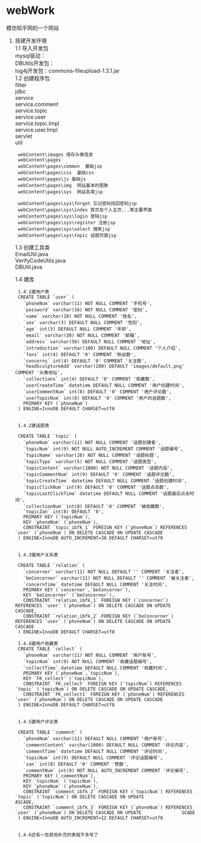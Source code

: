 # webWork
模仿知乎网的一个网站  
1. 搭建开发环境   
	1.1 导入开发包  
		mysql驱动：  
		DBUtils开发包：  
		log4j开发包：commons-fileupload-1.3.1.jar  
	1.2 创建程序包  
	 	filter   
		jdbc    
		service  
		service.comment  
		service.topic  
		service.user  
		service.topic.Impl  
		service.user.Impl  
		servlet  
		util  
  
		webContent\images 保存头像信息  
		webContent\pages  
		webContent\pages\common  基础jsp  
		webContent\pages\css  基础css  
		webContent\pages\js 基础js  
		webContent\pages\img  网站基本的图象  
		webContent\pages\sys  网站各类jsp  
  
		webContent\pages\sys\forget 忘记密码找回密码jsp  
		webContent\pages\sys\index 首页及个人主页...等主要界面  
		webContent\pages\sys\login 登陆jsp  
		webContent\pages\sys\register 注册jsp  
		webContent\pages\sys\select 搜索jsp  
		webContent\pages\sys\topic 话题页面jsp  
		
	1.3 创建工具类  
		EmailUtil.java  
		VerifyCodeUtils.java  
		DBUtil.java  
		 
	1.4 建库  
		  
		1.4.1建用户表  
		CREATE TABLE `user` (  
		  `phoneNum` varchar(11) NOT NULL COMMENT '手机号',  
		  `password` varchar(16) NOT NULL COMMENT '密码',  
		  `name` varchar(10) NOT NULL COMMENT '姓名',  
		  `sex` varchar(3) DEFAULT NULL COMMENT '性别',  
		  `age` int(3) DEFAULT NULL COMMENT '年龄',  
		  `email` varchar(30) NOT NULL COMMENT '邮箱',  
		  `address` varchar(50) DEFAULT NULL COMMENT '地址',  
		  `introduction` varchar(100) DEFAULT NULL COMMENT '个人介绍',  
		  `fans` int(4) DEFAULT '0' COMMENT '粉丝数',   
		  `concerns` int(4) DEFAULT '0' COMMENT '关注数',  
		  `headSculptureAdd` varchar(200) DEFAULT 'images/default.png' COMMENT '头像地址',  
		  `collections` int(4) DEFAULT '0' COMMENT '收藏数',  
		  `userCreateTime` datetime DEFAULT NULL COMMENT '用户创建时间',  
		  `userCommentNum` int(8) DEFAULT '0' COMMENT '用户评论数',  
		  `userTopicNum` int(8) DEFAULT '0' COMMENT '用户的话题数',  
		  PRIMARY KEY (`phoneNum`)  
		) ENGINE=InnoDB DEFAULT CHARSET=utf8  
		
		
		1.4.2建话题表  

		CREATE TABLE `topic` (  
		  `phoneNum` varchar(11) NOT NULL COMMENT '话题创建者',  
		  `topicNum` int(9) NOT NULL AUTO_INCREMENT COMMENT '话题编号',  
		  `topicName` varchar(20) NOT NULL COMMENT '话题标题',  
		  `topicType` varchar(5) NOT NULL COMMENT '话题类型',  
		  `topicContent` varchar(1000) NOT NULL COMMENT '话题内容',  
		  `topicCommentNum` int(9) DEFAULT '0' COMMENT '话题评论数',  
		  `topicCreateTime` datetime DEFAULT NULL COMMENT '话题创建时间',  
		  `topicClickNum` int(9) DEFAULT '0' COMMENT '话题点击数',  
		  `topicLastClickTime` datetime DEFAULT NULL COMMENT '话题最后点击时间',  
		  `collectionNum` int(8) DEFAULT '0' COMMENT '被收藏数',  
		  `topicZan` int(8) DEFAULT '0',  
		  PRIMARY KEY (`topicNum`),  
		  KEY `phoneNum` (`phoneNum`),  
		  CONSTRAINT `topic_ibfk_1` FOREIGN KEY (`phoneNum`) REFERENCES `user` (`phoneNum`) ON DELETE CASCADE ON UPDATE CASCADE 
		) ENGINE=InnoDB AUTO_INCREMENT=38 DEFAULT CHARSET=utf8    

 
		1.4.3建用户关系表  

		CREATE TABLE `relation` (  
		  `concerner` varchar(11) NOT NULL DEFAULT '' COMMENT '关注者',  
		  `beConcerner` varchar(11) NOT NULL DEFAULT '' COMMENT '被关注者',  
		  `concernTime` datetime DEFAULT NULL COMMENT '关注时间',  
		  PRIMARY KEY (`concerner`,`beConcerner`),  
		  KEY `beConcerner` (`beConcerner`),  
		  CONSTRAINT `relation_ibfk_1` FOREIGN KEY (`concerner`) REFERENCES `user` (`phoneNum`) ON DELETE CASCADE ON UPDATE   			CASCADE,  
		  CONSTRAINT `relation_ibfk_2` FOREIGN KEY (`beConcerner`) REFERENCES `user` (`phoneNum`) ON DELETE CASCADE ON UPDATE  			CASCADE  
		) ENGINE=InnoDB DEFAULT CHARSET=utf8  
		
		1.4.4建用户收藏表  
		CREATE TABLE `cellect` (  
		  `phoneNum` varchar(11) NOT NULL COMMENT '用户账号',  
		  `topicNum` int(9) NOT NULL COMMENT '收藏话题编号',  
		  `collectTime` datetime DEFAULT NULL COMMENT '收藏时间',  
		  PRIMARY KEY (`phoneNum`,`topicNum`),  
		  KEY `FK_cellect` (`topicNum`),  
		  CONSTRAINT `FK_cellect` FOREIGN KEY (`topicNum`) REFERENCES `topic` (`topicNum`) ON DELETE CASCADE ON UPDATE CASCADE,  
		  CONSTRAINT `FK_cellect1` FOREIGN KEY (`phoneNum`) REFERENCES `user` (`phoneNum`) ON DELETE CASCADE ON UPDATE CASCADE  
		) ENGINE=InnoDB DEFAULT CHARSET=utf8  
		
		
		1.4.5建用户评论表  

		CREATE TABLE `comment` (  
		  `phoneNum` varchar(11) DEFAULT NULL COMMENT '用户账号',  
		  `commentContent` varchar(1000) DEFAULT NULL COMMENT '评论内容',  
		  `commentTime` datetime DEFAULT NULL COMMENT '评论时间',  
		  `topicNum` int(9) DEFAULT NULL COMMENT '评论话题编号',  
		  `zan` int(8) DEFAULT '0' COMMENT '赞数',  
		  `commentNum` int(9) NOT NULL AUTO_INCREMENT COMMENT '评论编号',  
		  PRIMARY KEY (`commentNum`),  
		  KEY `topicNum` (`topicNum`),  
		  KEY `phoneNum` (`phoneNum`),  
		  CONSTRAINT `comment_ibfk_2` FOREIGN KEY (`topicNum`) REFERENCES `topic` (`topicNum`) ON DELETE CASCADE ON UPDATE   			ASCADE,  
		  CONSTRAINT `comment_ibfk_3` FOREIGN KEY (`phoneNum`) REFERENCES `user` (`phoneNum`) ON DELETE CASCADE ON UPDATE   			SCADE  
		) ENGINE=InnoDB AUTO_INCREMENT=12 DEFAULT CHARSET=utf8  
		
		
		1.4.6还有一些其他补充的表就不多写了





 

